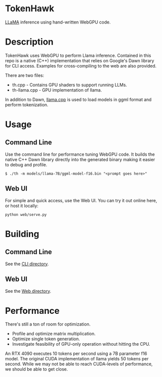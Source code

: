 # TokenHawk

[LLaMA](https://arxiv.org/abs/2302.13971) inference using hand-written WebGPU code.

# Description

TokenHawk uses WebGPU to perform Llama inference. Contained in this repo is a native (C++) implementation that relies on Google's Dawn library for CLI access. Examples for cross-compiling to the web are also provided.

There are two files:

* th.cpp - Contains GPU shaders to support running LLMs.
* th-llama.cpp - GPU implementation of llama.

In addition to Dawn, [llama.cpp](https://github.com/ggerganov/llama.cpp) is used to load models in ggml format and perform tokenization.

# Usage

## Command Line

Use the command line for performance tuning WebGPU code. It builds the native C++ Dawn library directly into the generated binary making it easier to debug and profile.

```
$ ./th -m models/llama-7B/ggml-model-f16.bin "<prompt goes here>"
```

## Web UI

For simple and quick access, use the Web UI. You can try it out online here, or host it locally:

```
python web/serve.py
```

# Building

## Command Line

See the [CLI directory](web/README.md).

## Web UI

See the [Web directory](web/README.md).

# Performance

There's still a ton of room for optimization.

* Profile and optimize matrix multiplication.
* Optimize single token generation.
* Investigate feasibility of GPU-only operation without hitting the CPU.

An RTX 4090 executes 10 tokens per second using a 7B parameter f16 model. The original CUDA implementation of llama yields 50 tokens per second. While we may not be able to reach CUDA-levels of performance, we should be able to get close.

